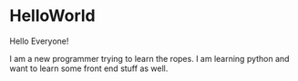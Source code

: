 # HelloWorld

Hello Everyone!

I am a new programmer trying to learn the ropes. I am learning python and want to learn some front end stuff as well.
